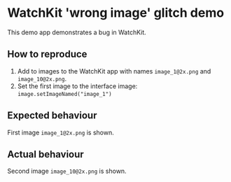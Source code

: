 # WatchKit 'wrong image' glitch demo

This demo app demonstrates a bug in WatchKit.

## How to reproduce

1. Add to images to the WatchKit app with names `image_1@2x.png` and `image_10@2x.png`.
2. Set the first image to the interface image: `image.setImageNamed("image_1")`

## Expected behaviour

First image `image_1@2x.png` is shown.

## Actual behaviour

Second image `image_10@2x.png` is shown.

